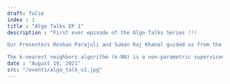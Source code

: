 ```yaml
---
draft: false
index : 1
title : "Algo Talks EP 1"
description : "First ever episode of the Algo Talks Series !!!

Our Presenters Roshan Parajuli and Suman Raj Khanal guided us from the theoretical basics to the practical implementations of the k-NN algorithms. 

The k-nearest neighbors algorithm (k-NN) is a non-parametric supervised learning method for classification and regression. Also, the output varies on the basis of whether k-NN is used for regression or classification."
date : "August 19, 2021"
src: "/events/algo_talk_v1.jpg"
---
```

